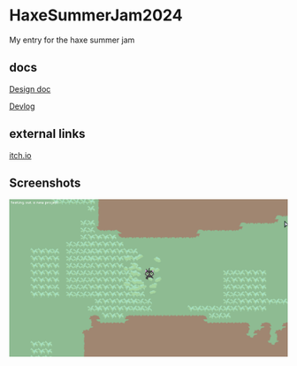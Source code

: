 # HaxeSummerJam2024
My entry for the haxe summer jam

## docs 

[Design doc](docs/design_doc.md)

[Devlog](docs/devlog.md)

## external links

[itch.io](https://alexm.itch.io/lazy-garden)

## Screenshots

![docs/screenshots/2024-06-11-15_57_05.png](docs/screenshots/2024-06-11-15_57_05.png)

